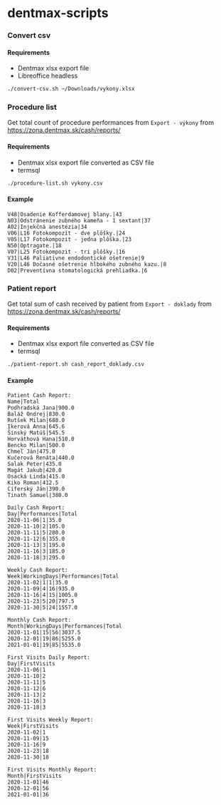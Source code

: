 # dentmax-scripts

### Convert csv

#### Requirements

- Dentmax xlsx export file
- Libreoffice headless

```sh
./convert-csv.sh ~/Downloads/vykony.xlsx
```

### Procedure list

Get total count of procedure performances from `Export - výkony` from https://zona.dentmax.sk/cash/reports/

####  Requirements

- Dentmax xlsx export file converted as CSV file
- termsql

```sh
./procedure-list.sh vykony.csv
```

#### Example

```
V48|Osadenie Kofferdamovej blany.|43
N03|Odstránenie zubného kameňa - 1 sextant|37
A02|Injekčná anestézia|34
V06|L16 Fotokompozit - dve plôšky.|24
V05|L17 Fotokompozit - jedna plôška.|23
N50|Optragate.|18
V07|L25 Fotokompozit - tri plôšky.|16
V31|L46 Paliatívne endodontické ošetrenie|9
V20|L46 Dočasné ošetrenie hlbokého zubného kazu.|8
D02|Preventívna stomatologická prehliadka.|6
```

### Patient report

Get total sum of cash received by patient from `Export - doklady` from https://zona.dentmax.sk/cash/reports/

####  Requirements

- Dentmax xlsx export file converted as CSV file
- termsql

```sh
./patient-report.sh cash_report_doklady.csv
```

#### Example

```
Patient Cash Report:
Name|Total
Podhradská Jana|900.0
Baláž Ondrej|830.0
Rutšek Milan|680.0
Ikerová Anna|645.6
Šinský Matúš|545.5
Horváthová Hana|510.0
Bencko Milan|500.0
Chmeľ Ján|475.0
Kučerová Renáta|440.0
Salak Peter|435.0
Magát Jakub|420.0
Osacká Linda|415.0
Kiko Roman|412.5
Ciferský Ján|390.0
Tinath Samuel|380.0

Daily Cash Report:
Day|Performances|Total
2020-11-06|1|35.0
2020-11-10|2|105.0
2020-11-11|5|280.0
2020-11-12|6|355.0
2020-11-13|3|195.0
2020-11-16|3|185.0
2020-11-18|3|295.0

Weekly Cash Report:
Week|WorkingDays|Performances|Total
2020-11-02|1|1|35.0
2020-11-09|4|16|935.0
2020-11-16|4|15|1005.0
2020-11-23|5|20|797.5
2020-11-30|5|24|1557.0

Monthly Cash Report:
Month|WorkingDays|Performances|Total
2020-11-01|15|56|3037.5
2020-12-01|19|86|5255.0
2021-01-01|19|85|5535.0

First Visits Daily Report:
Day|FirstVisits
2020-11-06|1
2020-11-10|2
2020-11-11|5
2020-11-12|6
2020-11-13|2
2020-11-16|3
2020-11-18|3

First Visits Weekly Report:
Week|FirstVisits
2020-11-02|1
2020-11-09|15
2020-11-16|9
2020-11-23|18
2020-11-30|18

First Visits Monthly Report:
Month|FirstVisits
2020-11-01|46
2020-12-01|56
2021-01-01|36
```
